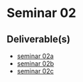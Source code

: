 # Seminar 02

## Deliverable(s)

* [seminar 02a](seminar02a.md)
* [seminar 02b](seminar02b.md)
 * [seminar 02c](seminar02c.md)
